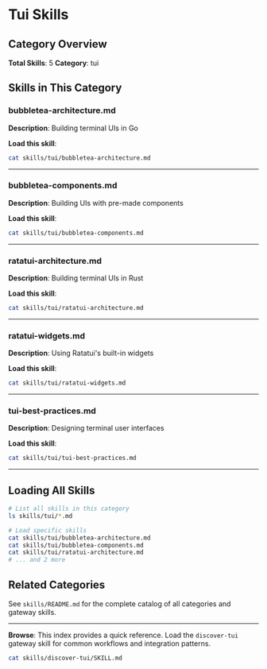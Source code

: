 # Tui Skills

## Category Overview

**Total Skills**: 5
**Category**: tui

## Skills in This Category

### bubbletea-architecture.md
**Description**: Building terminal UIs in Go

**Load this skill**:
```bash
cat skills/tui/bubbletea-architecture.md
```

---

### bubbletea-components.md
**Description**: Building UIs with pre-made components

**Load this skill**:
```bash
cat skills/tui/bubbletea-components.md
```

---

### ratatui-architecture.md
**Description**: Building terminal UIs in Rust

**Load this skill**:
```bash
cat skills/tui/ratatui-architecture.md
```

---

### ratatui-widgets.md
**Description**: Using Ratatui's built-in widgets

**Load this skill**:
```bash
cat skills/tui/ratatui-widgets.md
```

---

### tui-best-practices.md
**Description**: Designing terminal user interfaces

**Load this skill**:
```bash
cat skills/tui/tui-best-practices.md
```

---

## Loading All Skills

```bash
# List all skills in this category
ls skills/tui/*.md

# Load specific skills
cat skills/tui/bubbletea-architecture.md
cat skills/tui/bubbletea-components.md
cat skills/tui/ratatui-architecture.md
# ... and 2 more
```

## Related Categories

See `skills/README.md` for the complete catalog of all categories and gateway skills.

---

**Browse**: This index provides a quick reference. Load the `discover-tui` gateway skill for common workflows and integration patterns.

```bash
cat skills/discover-tui/SKILL.md
```
